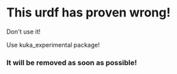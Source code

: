 # This urdf has proven wrong! 
Don't use it!

Use kuka_experimental package!

### It will be removed as soon as possible!